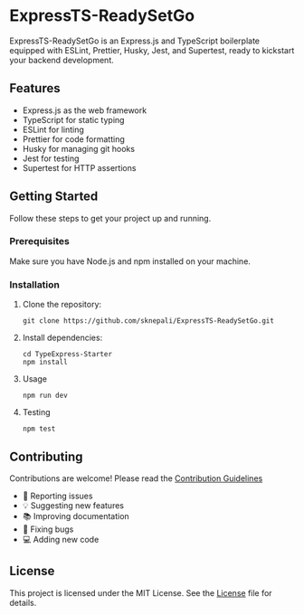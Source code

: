 # ExpressTS-ReadySetGo

ExpressTS-ReadySetGo is an Express.js and TypeScript boilerplate equipped with ESLint, Prettier, Husky, Jest, and Supertest, ready to kickstart your backend development.

## Features

- Express.js as the web framework
- TypeScript for static typing
- ESLint for linting
- Prettier for code formatting
- Husky for managing git hooks
- Jest for testing
- Supertest for HTTP assertions

## Getting Started

Follow these steps to get your project up and running.

### Prerequisites

Make sure you have Node.js and npm installed on your machine.

### Installation

1. Clone the repository:

   ```
   git clone https://github.com/sknepali/ExpressTS-ReadySetGo.git
   ```

2. Install dependencies:

   ```
   cd TypeExpress-Starter
   npm install
   ```

3. Usage

   ```
   npm run dev
   ```

4. Testing
   ```
   npm test
   ```

## Contributing

Contributions are welcome! Please read the [Contribution Guidelines](/CONTRIBUTING.md)

- 🐞 Reporting issues
- 💡 Suggesting new features
- 📚 Improving documentation
- 🐛 Fixing bugs
- 💻 Adding new code

## License

This project is licensed under the MIT License. See the [License](/LICENSE.md) file for details.
